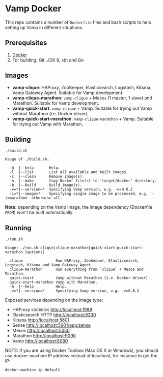 # Vamp Docker

This repo contains a number of `Dockerfile` files and bash scripts to help setting up Vamp in different situations. 

## Prerequisites

1. [Docker](https://docs.docker.com/)
2. For building: Git, JDK 8, sbt and Go

## Images

- **vamp-clique**: HAProxy, ZooKeeper, Elasticsearch, Logstash, Kibana, Vamp Gateway Agent. Suitable for Vamp development.
- **vamp-clique-marathon**: `vamp-clique` + Mesos (1 master, 1 slave) and Marathon. Suitable for Vamp development.
- **vamp-quick-start**: `vamp-clique` + Vamp. Suitable for trying out Vamp without Marathon (i.e. Docker driver).
- **vamp-quick-start-marathon**: `vamp-clique-marathon` + Vamp. Suitable for trying out Vamp with Marathon.
 
## Building

```
./build.sh

Usage of ./build.sh:

  -h  |--help       Help.
  -l  |--list       List all available and built images.
  -c  |--clean      Remove image(s).
  -m  |--make       Copy Docker file(s) to 'target/docker' directory.
  -b  |--build      Build image(s).
  -v=*|--version=*  Specifying Vamp version, e.g. -v=0.8.2
  -i=*|--image=*    Specifying single image to be processed, e.g. `-i=marathon` otherwise all.
```

**Note:** depending on the Vamp image, the image dependency (Dockerfile `FROM`) won't be built automatically. 

## Running

```
./run.sh

Usage: ./run.sh clique|clique-marathon|quick-start|quick-start-marathon [options] 

  clique               Run HAProxy, ZooKeeper, Elasticsearch, Logstash, Kibana and Vamp Gateway Agent.
  clique-marathon      Run everything from `clique` + Mesos and Marathon.
  quick-start          Vamp without Marathon (i.e. Docker driver).
  quick-start-marathon Vamp with Marathon.
  -h  |--help          Help.
  -v=*|--version=*     Specifying Vamp version, e.g. -v=0.8.2
```

Exposed services depending on the image type:

- HAProxy statistics [http://localhost:1988](http://localhost:1988)
- Elasticsearch HTTP [http://localhost:9200](http://localhost:9200)
- Kibana [http://localhost:5601](http://localhost:5601)
- Sense [http://localhost:5601/app/sense](http://localhost:5601/app/sense)
- Mesos [http://localhost:5050](http://localhost:5050)
- Marathon [http://localhost:9090](http://localhost:9090)
- Vamp [http://localhost:8080](http://localhost:8080)

NOTE: If you are using Docker Toolbox (Mac OS X or Windows), you should use docker-machine IP address instead of localhost, for instance to get the IP:
```
docker-machine ip default
```
